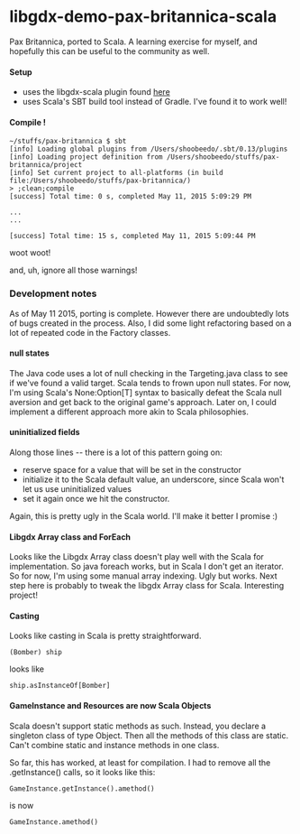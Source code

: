 # libgdx-demo-pax-britannica-scala

Pax Britannica, ported to Scala. A learning exercise for myself, and hopefully this can be useful to the community as well.

#### Setup

* uses the libgdx-scala plugin found [here](https://github.com/libgdx/libgdx/wiki/Using-libgdx-with-Scala)
* uses Scala's SBT build tool instead of Gradle. I've found it to work well!

#### Compile !

    ~/stuffs/pax-britannica $ sbt
    [info] Loading global plugins from /Users/shoobeedo/.sbt/0.13/plugins
    [info] Loading project definition from /Users/shoobeedo/stuffs/pax-britannica/project
    [info] Set current project to all-platforms (in build file:/Users/shoobeedo/stuffs/pax-britannica/)
    > ;clean;compile
    [success] Total time: 0 s, completed May 11, 2015 5:09:29 PM
    
    ...
    ...

    [success] Total time: 15 s, completed May 11, 2015 5:09:44 PM


woot woot! 

and, uh, ignore all those warnings!


### Development notes

As of May 11 2015, porting is complete. However there are undoubtedly lots of bugs created in the process. Also, I did some light refactoring based on a lot of repeated code in the Factory classes.

#### null states 

The Java code uses a lot of null checking in the Targeting.java class to see if we've found a valid target. Scala tends to frown upon null states. For now, I'm using Scala's None:Option[T] syntax to basically defeat the Scala null aversion and get back to the original game's approach. Later on, I could implement a different approach more akin to Scala philosophies.

#### uninitialized fields

Along those lines -- there is a lot of this pattern going on:
   * reserve space for a value that will be set in the constructor
   * initialize it to the Scala default value, an underscore, since Scala won't let us use uninitialized values
   * set it again once we hit the constructor.

 Again, this is pretty ugly in the Scala world. I'll make it better I promise :)

#### Libgdx Array class and ForEach

Looks like the Libgdx Array class doesn't play well with the Scala for implementation. So java foreach works, but in Scala I don't get an iterator. So for now, I'm using some manual array indexing. Ugly but works. Next step here is probably to tweak the libgdx Array class for Scala. Interesting project!

#### Casting

Looks like casting in Scala is pretty straightforward.

    (Bomber) ship

looks like

    ship.asInstanceOf[Bomber]

#### GameInstance and Resources are now Scala Objects

Scala doesn't support static methods as such. Instead, you declare a singleton class of type Object. Then all the methods of this class are static. Can't combine static and instance methods in one class.

So far, this has worked, at least for compilation. I had to remove all the .getInstance() calls, so it looks like this:

    GameInstance.getInstance().amethod()

is now

    GameInstance.amethod()



